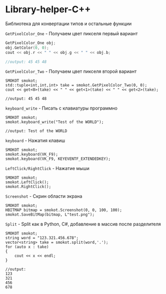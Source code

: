 # Library-helper-C++
Библиотека для конвертации типов и остальные функции 

` GetPixelColor_One ` - Получаем цвет пикселя первый вариант

``` C++
GetPixelColor_One obj;
obj.GetColor(0, 0);
cout << obj.r << " " << obj.g << " " << obj.b;

//output: 45 45 48
```


` GetPixelColor_Two ` - Получаем цвет пикселя второй вариант

```
SMOKOT smokot;
std::tuple<int,int,int> take = smokot.GetPixelColor_Two(0, 0);
cout << get<0>(take) << " " << get<1>(take) << " " << get<2>(take);

//output: 45 45 48
 ```
 
 
` keyboard_write ` - Писать с клавиатуры программно

````
SMOKOT smokot;
smokot.keyboard_write("Test of the WORLD");

//output: Test of the WORLD
````
` keyboard ` - Нажатия клавиш
````
SMOKOT smokot;
smokot.keyboard(VK_F9);
smokot.keyboard(VK_F9, KEYEVENTF_EXTENDEDKEY);

````

` LeftClick/RightClick ` - Нажатие мыши
````
SMOKOT smokot;
smokot.LeftClick();
smokot.RightClick();

````

` Screenshot ` - Скрин области экрана

````
SMOKOT smokot;
HBITMAP bitmap = smokot.Screenshot(0, 0, 100, 100); 
smokot.SaveBitMap(bitmap, L"test.png");

````

` Split ` - Split как в Python, C#, добавление в массив после разделителя
````
SMOKOT smokot;
string word = "123.321.456.678";
vector<string> take = smokot.split(word,'.');
for (auto x : take)
{
	cout << x << endl;
}

//output: 
123
321
456
678
````
